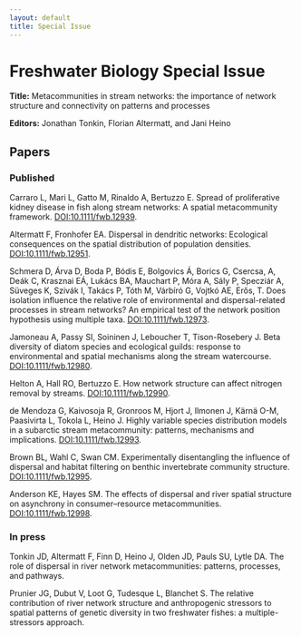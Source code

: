 ```yaml
---
layout: default
title: Special Issue
---
```


# Freshwater Biology Special Issue

**Title:** Metacommunities in stream networks: the importance of network structure and connectivity on patterns and processes

**Editors:** Jonathan Tonkin, Florian Altermatt, and Jani Heino

## Papers

### Published			

Carraro L, Mari L, Gatto M, Rinaldo A, Bertuzzo E. Spread of proliferative kidney disease in fish along stream networks: A spatial metacommunity framework. [DOI:10.1111/fwb.12939](http://dx.doi.org/10.1111/fwb.12939).  

Altermatt F, Fronhofer EA. 	Dispersal in dendritic networks: Ecological consequences on the spatial distribution of population densities. [DOI:10.1111/fwb.12951](http://dx.doi.org/10.1111/fwb.12951).  

Schmera D, Árva D, Boda P, Bódis E, Bolgovics Á, Borics G, Csercsa, A, Deák C, Krasznai EÁ, Lukács BA, Mauchart P, Móra A, Sály P, Specziár A, Süveges K, Szivák I, Takács P, Tóth M, Várbíró G, Vojtkó AE, Erős, T. Does isolation influence the relative role of environmental and dispersal-related processes in stream networks? An empirical test of the network position hypothesis using multiple taxa. [DOI:10.1111/fwb.12973](http://dx.doi.org/10.1111/fwb.12973).   

Jamoneau A, Passy SI, Soininen J, Leboucher T, Tison-Rosebery J. Beta diversity of diatom species and ecological guilds: response to environmental and spatial mechanisms along the stream watercourse. [DOI:10.1111/fwb.12980](http://dx.doi.org/10.1111/fwb.12980).  

Helton A, Hall RO, Bertuzzo E. How network structure can affect nitrogen removal by streams. [DOI:10.1111/fwb.12990](http://dx.doi.org/10.1111/fwb.12990).  

de Mendoza G, Kaivosoja R, Gronroos M, Hjort J, Ilmonen J, Kärnä O-M, Paasivirta L, Tokola L, Heino J. Highly variable species distribution models in a subarctic stream metacommunity: patterns, mechanisms and implications. [DOI:10.1111/fwb.12993](http://dx.doi.org/10.1111/fwb.12993).   

Brown BL, Wahl C, Swan CM. Experimentally disentangling the influence of dispersal and habitat filtering on benthic invertebrate community structure. [DOI:10.1111/fwb.12995](http://dx.doi.org/10.1111/fwb.12995).  

Anderson KE, Hayes SM. The effects of dispersal and river spatial structure on asynchrony in consumer–resource metacommunities. [DOI:10.1111/fwb.12998](http://dx.doi.org/10.1111/fwb.12998).  

### In press			

Tonkin JD, Altermatt F, Finn D, Heino J, Olden JD, Pauls SU, Lytle DA. The role of dispersal in river network metacommunities: patterns, processes, and pathways.  

Prunier JG, Dubut V, Loot G, Tudesque L, Blanchet S. The relative contribution of river network structure and anthropogenic stressors to spatial patterns of genetic diversity in two freshwater fishes: a multiple-stressors approach.  
